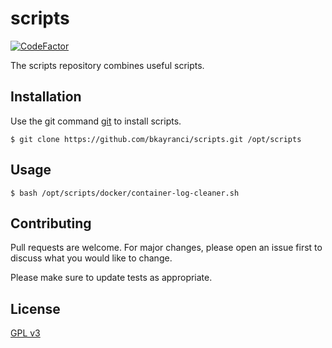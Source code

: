 # scripts

[![CodeFactor](https://www.codefactor.io/repository/github/bkayranci/scripts/badge/master)](https://www.codefactor.io/repository/github/bkayranci/scripts/overview/master)

The scripts repository combines useful scripts.

## Installation

Use the git command [git](https://git-scm.com/downloads) to install scripts.

```terminal
$ git clone https://github.com/bkayranci/scripts.git /opt/scripts
```

## Usage

```terminal
$ bash /opt/scripts/docker/container-log-cleaner.sh
```

## Contributing
Pull requests are welcome. For major changes, please open an issue first to discuss what you would like to change.

Please make sure to update tests as appropriate.

## License
[GPL v3](./LICENSE)
